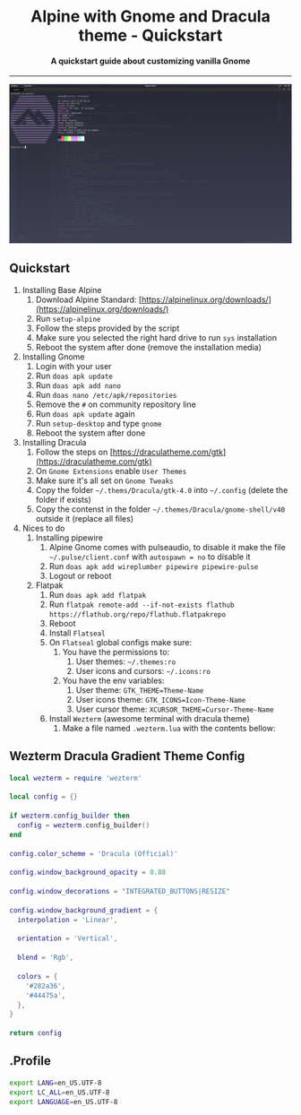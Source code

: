 <h1 align="center">
  Alpine with Gnome and Dracula theme - Quickstart
</h1>

<h4 align="center">A quickstart guide about customizing vanilla Gnome</h4>

---

![screenshot](screenshot.png)

## Quickstart

1. Installing Base Alpine
   1. Download Alpine Standard: [https://alpinelinux.org/downloads/](https://alpinelinux.org/downloads/)
   2. Run ``setup-alpine``
   3. Follow the steps provided by the script
   4. Make sure you selected the right hard drive to run ``sys`` installation
   5. Reboot the system after done (remove the installation media)
2. Installing Gnome
   1. Login with your user
   2. Run ``doas apk update``
   3. Run ``doas apk add nano``
   4. Run ``doas nano /etc/apk/repositories``
   5. Remove the ``#`` on community repository line
   6. Run ``doas apk update`` again
   7. Run ``setup-desktop`` and type ``gnome``
   8. Reboot the system after done
3. Installing Dracula
   1. Follow the steps on [https://draculatheme.com/gtk](https://draculatheme.com/gtk)
   2. On ``Gnome Extensions`` enable ``User Themes``
   3. Make sure it's all set on ``Gnome Tweaks``
   4. Copy the folder ``~/.thems/Dracula/gtk-4.0`` into ``~/.config`` (delete the folder if exists)
   5. Copy the contenst in the folder ``~/.themes/Dracula/gnome-shell/v40`` outside it (replace all files)
4. Nices to do
   1. Installing pipewire
      1. Alpine Gnome comes with pulseaudio, to disable it make the file ``~/.pulse/client.conf`` with ``autospawn = no`` to disable it
      2. Run ``doas apk add wireplumber pipewire pipewire-pulse``
      3. Logout or reboot
   2. Flatpak
      1. Run ``doas apk add flatpak``
      2. Run ``flatpak remote-add --if-not-exists flathub https://flathub.org/repo/flathub.flatpakrepo``
      3. Reboot
      4. Install ``Flatseal``
      5. On ``Flatseal`` global configs make sure:
         1. You have the permissions to:
            1. User themes: ``~/.themes:ro``
            2. User icons and cursors: ``~/.icons:ro``
         2. You have the env variables:
            1. User theme: ``GTK_THEME=Theme-Name``
            2. User icons theme: ``GTK_ICONS=Icon-Theme-Name``
            3. User cursor theme: ``XCURSOR_THEME=Cursor-Theme-Name``
      6. Install ``Wezterm`` (awesome terminal with dracula theme)
         1. Make a file named ``.wezterm.lua`` with the contents bellow:

## Wezterm Dracula Gradient Theme Config

```lua
local wezterm = require 'wezterm'

local config = {}

if wezterm.config_builder then
  config = wezterm.config_builder()
end

config.color_scheme = 'Dracula (Official)'

config.window_background_opacity = 0.88

config.window_decorations = "INTEGRATED_BUTTONS|RESIZE"

config.window_background_gradient = {
  interpolation = 'Linear',

  orientation = 'Vertical',

  blend = 'Rgb',

  colors = {
    '#282a36',
    '#44475a',
  },
}

return config
```

## .Profile

```sh
export LANG=en_US.UTF-8
export LC_ALL=en_US.UTF-8
export LANGUAGE=en_US.UTF-8
```
